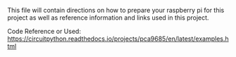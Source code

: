 This file will contain directions on how to prepare your raspberry pi for this project as well as reference information and links used in this project.



Code Reference or Used:
https://circuitpython.readthedocs.io/projects/pca9685/en/latest/examples.html


